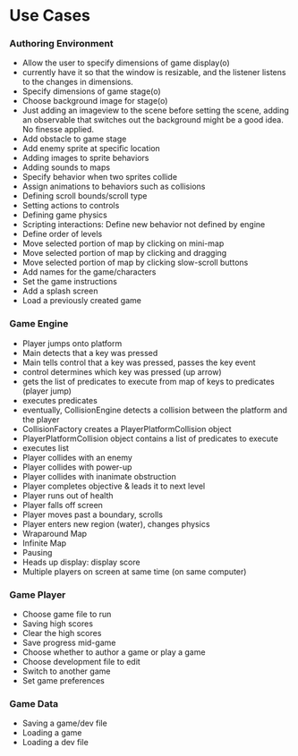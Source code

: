 Use Cases
===========

### Authoring Environment
* Allow the user to specify dimensions of game display(o)
* currently have it so that the window is resizable, and the listener listens to the changes in dimensions.
* Specify dimensions of game stage(o)
* Choose background image for stage(o)
* Just adding an imageview to the scene before setting the scene, adding an observable that switches out the background might be a good idea. No finesse applied.
* Add obstacle to game stage
* Add enemy sprite at specific location
* Adding images to sprite behaviors
* Adding sounds to maps
* Specify behavior when two sprites collide
* Assign animations to behaviors such as collisions
* Defining scroll bounds/scroll type
* Setting actions to controls
* Defining game physics
* Scripting interactions: Define new behavior not defined by engine
* Define order of levels
* Move selected portion of map by clicking on mini-map
* Move selected portion of map by clicking and dragging
* Move selected portion of map by clicking slow-scroll buttons
* Add names for the game/characters
* Set the game instructions
* Add a splash screen
* Load a previously created game

### Game Engine
* Player jumps onto platform
* Main detects that a key was pressed
* Main tells control that a key was pressed, passes the key event
* control determines which key was pressed (up arrow)
* gets the list of predicates to execute from map of keys to predicates (player jump)
* executes predicates
* eventually, CollisionEngine detects a collision between the platform and the player
* CollisionFactory creates a PlayerPlatformCollision object
* PlayerPlatformCollision object contains a list of predicates to execute
* executes list
* Player collides with an enemy
* Player collides with power-up
* Player collides with inanimate obstruction
* Player completes objective & leads it to next level
* Player runs out of health
* Player falls off screen
* Player moves past a boundary, scrolls
* Player enters new region (water), changes physics
* Wraparound Map
* Infinite Map
* Pausing
* Heads up display: display score
* Multiple players on screen at same time (on same computer)

### Game Player
* Choose game file to run
* Saving high scores
* Clear the high scores
* Save progress mid-game
* Choose whether to author a game or play a game
* Choose development file to edit
* Switch to another game
* Set game preferences

### Game Data
* Saving a game/dev file
* Loading a game
* Loading a dev file

